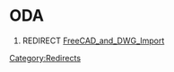 # ODA

1.  REDIRECT [FreeCAD\_and\_DWG\_Import](FreeCAD_and_DWG_Import.md)



[Category:Redirects](Category:Redirects.md)
